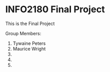 # INFO2180 Final Project

This is the Final Project

Group Members:

1. Tywaine Peters
2. Maurice Wright
3. 
4.
5.